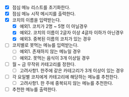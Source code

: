 - [x] 점심 메뉴 리스트를 초기화한다.
- [x] 점심 메뉴 시작 메시지를 출력한다.
- [x] 코치의 이름을 입력받는다.
    - [x] 예외1. 코치가 2명 ~ 5명 이 아닐경우
    - [x] 예외2. 코치의 이름이 2글자 이상 4글자 이하가 아닌경우
    - [x] 예외3. 중복된 이름의 코치가 있는 경우
- [ ] 코치별로 못먹는 메뉴를 입력받는다.
    - [ ] 예외1. 존재하지 않는 메뉴일 경우
    - [ ] 예외2. 못먹는 음식이 3개 이상일 경우
- [ ] 월 ~ 금 무작위 카테고리를 정한다.
    - [ ] 고려사항1. 한주에 같은 카테고리가 3개 이상이 있는 경우
- [ ] 각 요일별 코치에게 카테고리에 해당하는 메뉴를 추천한다.
    - [ ] 고려사항1. 한 주에 중복되지 않는 메뉴를 추천한다.
- [ ] 추천한 메뉴를 출력한다.